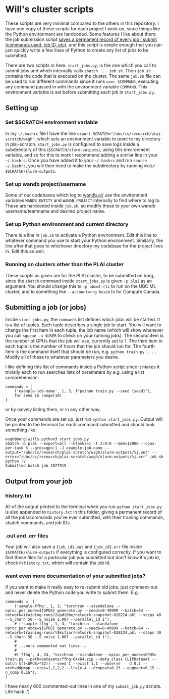 # Will's cluster scripts

These scripts are very minimal compared to the others in this repository. I have one copy of these scripts for each project I work on, since things like the Python environment are hardcoded. Some features I like about them: the job submission script [saves a permanent record of every job I submit (commands used, job ID, etc)](#history.txt), and this script is simple enough that you can just quickly write a few lines of Python to create any list of jobs to be submitted.

There are two scripts in here: `start_jobs.py`, is the one which you call to submit jobs and which internally calls `sbatch ... job.sh`. Then `job.sh` contains the code that is executed on the cluster. The same `job.sh` file can be used to run different commands since it runs `exec $COMMAND`, executing any command passed in with the environment variable `COMMAND`. This environment variable is set before submitting each job in `start_jobs.py`.

## Setting up

### Set $SCRATCH environment variable
In my `~/.bashrc` file I have the line `export SCRATCH="/ubc/cs/research/plai-scratch/wsgh"`, which sets an environment variable to point to my directory in plai-scratch. `start_jobs.py` is configured to save logs inside a subdirectory of this (`$SCRATCH/slurm-outputs`), using this environment variable, and so for this to work I recommend adding a similar line in your `~/.bashrc`. Once you have added it to your `~/.bashrc` and run `source ~/.bashrc`, you will then need to make the subdirectory by running `mkdir $SCRATCH/slurm-outputs`.

### Set up wandb project/username
Some of our codebases which log to [wandb.ai/](wandb.ai/) use the environment variables `WANDB_ENTITY` and `WANDB_PROJECT` internally to find where to log to. These are hardcoded inside `job.sh`, so modify these to your own wandb username/teamname and desired project name.

### Set up Python environment and current directory
There is a line in `job.sh` to activate a Python environment. Edit this line to whatever command you use to start your Python environment. Similarly, the line after that goes to whichever directory my codebase for the project lives in. Edit this as well.

### Running on clusters other than the PLAI cluster
These scripts as given are for the PLAI cluster, to be submitted on borg, since the `sbatch` command inside `start_jobs.py` is given `-p plai` as an argument. You should change this to `-p ubcml-rti` to run on the UBC ML cluster, and to something like `--account=rrg-kevinlb` for Compute Canada. 

## Submitting a job (or jobs)
Inside `start_jobs.py`, the `commands` list defines which jobs will be started. It is a list of tuples. Each tuple describes a single job to start. You will want to change the first item in each tuple, the job name (which will show whenever you call `squeue -u $USER` to check on your running jobs). The second item is the number of GPUs that the job will use, currently set to 1. The third item in each tuple is the number of hours that the job should run for. The fourth item is the command itself that should be run, e.g. `python train.py ...` . Modify all of these to whatever parameters you desire.

I like defining this list of commands inside a Python script since it makes it trivially each to run searches lists of parameters by e.g. using a list comprehension:
```
commands = [
    ('example-job-name', 1, 3, f"python train.py --seed {seed}"),
    for seed in range(10)
]
```
or by naively listing them, or in any other way.

Once your commands are set up, just run `python start_jobs.py`. Output will be printed to the terminal for each command submitted and should look something like:
```
wsgh@borg:will$ python3 start_jobs.py 
sbatch -p plai --export=all --ntasks=1 -t 3:0:0 --mem=12000 --cpus-per-task 5 --gres=gpu:1 -J example-job-name --output="/ubc/cs/research/plai-scratch/wsgh/slurm-outputs/%j.out" --error="/ubc/cs/research/plai-scratch/wsgh/slurm-outputs/%j.err" job.sh
python -V
Submitted batch job 1077919
```

## Output from your job

### history.txt
All of the output printed to the terminal when you run `python start_jobs.py` is also appended to `history.txt` in this folder, giving a permanent record of all the jobs/commands you've ever submitted, with their training commands, sbatch commands, and job IDs

### .out and .err files
Your job will also save a `{job_id}.out` and `{job_id}.err` file inside `$SCRATCH/slurm-outputs` if everything is configured correctly. If you want to find these files for a particular job you submitted but don't know it's job id, check in `history.txt`, which will contain the job id.

### want even more documentation of your submitted jobs?
If you want to make it really easy to re-submit old jobs, just comment-out and never delete the Python code you write to submit them. E.g.
```
commands =  [
    ('sample-ffhq', 1, 3, "torchrun --standalone --nproc_per_node=${GPUS} generate.py --seeds=0-49999 --batch=64 --network=training-runs/2updi9be/network-snapshot-020224.pkl --steps 40     --S_churn 50 --S_noise 1.007 --parallel_id 1"),
    # ('sample-ffhq', 1, 3, "torchrun --standalone --nproc_per_node=${GPUS} generate.py --seeds=0-49999 --batch=64 --network=training-runs/l9ksfiar/network-snapshot-020224.pkl --steps 40     --S_churn 50 --S_noise 1.007 --parallel_id 1"),
    #
    # ...more commented out lines...
    #
    #('ffhq', 4, 24, "torchrun --standalone --nproc_per_node=<GPUS> train.py --path=datasets/ffhq-64x64.zip --data_class CLIPDataset --batch $((<GPUS>*32)) --seed 1 --exist 1,1 --observe    d 0,1 --arch=ddpmpp --cres=1,2,2,2 --lr=1e-4 --dropout=0.25 --augment=0.15 --n_comp 0,16"),
]
```
I have nearly 600 commented-out lines in one of my `submit_job.py` scripts. Life hack :')
